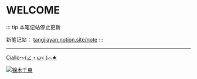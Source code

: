 # WELCOME

::: tip
本笔记站停止更新

新笔记站： [tangjiayan.notion.site/note](https://tangjiayan.notion.site/note)
:::

---

[Ciallo～(∠・ω< )⌒★](https://ciallo.tangjiayan.com/)

<a href="https://twitter.com/n3vermind_mir/status/1754120872049475983" target="_blank"> ![锦木千束](https://pbs.twimg.com/media/GFfjjiqaYAAV8X0?format=jpg&name=900x900) </a>
